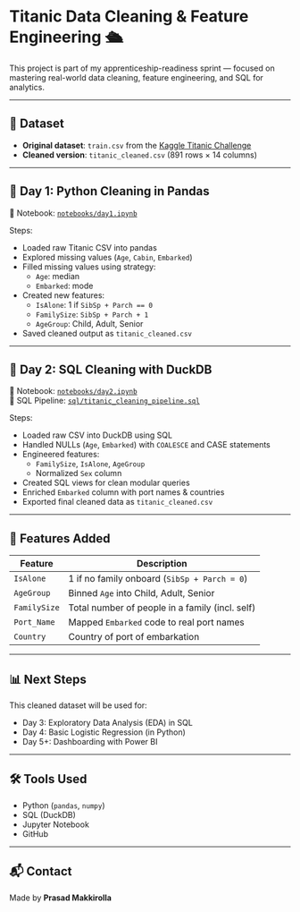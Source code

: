 # Titanic Data Cleaning & Feature Engineering 🛳️

This project is part of my apprenticeship-readiness sprint — focused on mastering real-world data cleaning, feature engineering, and SQL for analytics.

---

## 📂 Dataset
- **Original dataset**: `train.csv` from the [Kaggle Titanic Challenge](https://www.kaggle.com/competitions/titanic/data)
- **Cleaned version**: `titanic_cleaned.csv` (891 rows × 14 columns)

---

## 🧼 Day 1: Python Cleaning in Pandas

📘 Notebook: [`notebooks/day1.ipynb`](notebooks/day1.ipynb)

Steps:
- Loaded raw Titanic CSV into pandas
- Explored missing values (`Age`, `Cabin`, `Embarked`)
- Filled missing values using strategy:
  - `Age`: median
  - `Embarked`: mode
- Created new features:
  - `IsAlone`: 1 if `SibSp + Parch == 0`
  - `FamilySize`: `SibSp + Parch + 1`
  - `AgeGroup`: Child, Adult, Senior
- Saved cleaned output as `titanic_cleaned.csv`

---

## 🧮 Day 2: SQL Cleaning with DuckDB

📘 Notebook: [`notebooks/day2.ipynb`](notebooks/day2.ipynb)  
💾 SQL Pipeline: [`sql/titanic_cleaning_pipeline.sql`](sql/titanic_cleaning_pipeline.sql)

Steps:
- Loaded raw CSV into DuckDB using SQL
- Handled NULLs (`Age`, `Embarked`) with `COALESCE` and CASE statements
- Engineered features:
  - `FamilySize`, `IsAlone`, `AgeGroup`
  - Normalized `Sex` column
- Created SQL views for clean modular queries
- Enriched `Embarked` column with port names & countries
- Exported final cleaned data as `titanic_cleaned.csv`

---

## 🧠 Features Added
| Feature       | Description                                  |
|---------------|----------------------------------------------|
| `IsAlone`     | 1 if no family onboard (`SibSp + Parch = 0`) |
| `AgeGroup`    | Binned `Age` into Child, Adult, Senior        |
| `FamilySize`  | Total number of people in a family (incl. self) |
| `Port_Name`   | Mapped `Embarked` code to real port names     |
| `Country`     | Country of port of embarkation                |

---

## 📊 Next Steps
This cleaned dataset will be used for:

- Day 3: Exploratory Data Analysis (EDA) in SQL
- Day 4: Basic Logistic Regression (in Python)
- Day 5+: Dashboarding with Power BI

---

## 🛠️ Tools Used
- Python (`pandas`, `numpy`)
- SQL (DuckDB)
- Jupyter Notebook
- GitHub

---

## 📬 Contact
Made by **Prasad Makkirolla**  
